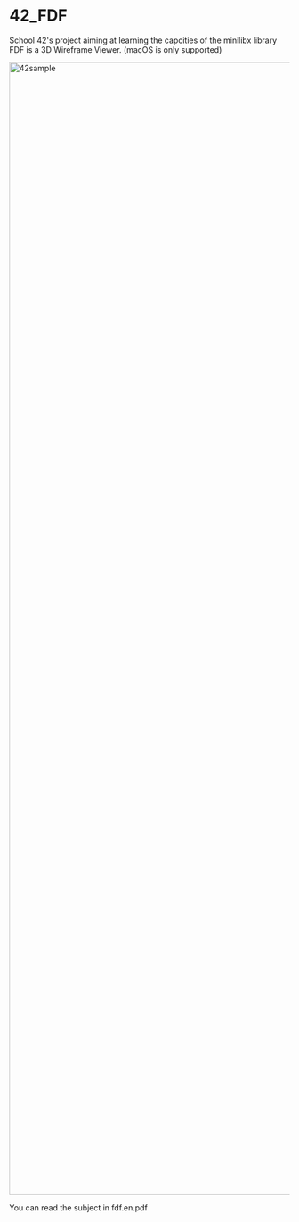 # 42_FDF
School 42's project aiming at learning the capcities of the minilibx library
FDF is a 3D Wireframe Viewer. (macOS is only supported)

<img width="2032" alt="42sample" src="https://github.com/FlorentGrea/42_FDF/assets/30342747/ea3877d7-b615-4696-8950-1ad87383434c">

You can read the subject in fdf.en.pdf
